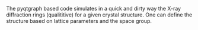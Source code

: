 The pyqtgraph based code simulates in a quick and dirty way the X-ray diffraction rings (qualititive) for a given crystal structure. One can define the structure based on lattice parameters and the space group.
